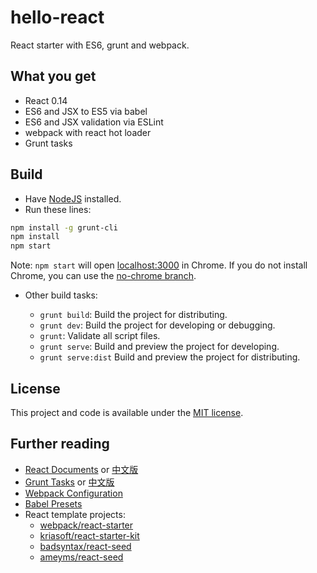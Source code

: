 # hello-react

React starter with ES6, grunt and webpack.

## What you get

- React 0.14
- ES6 and JSX to ES5 via babel
- ES6 and JSX validation via ESLint
- webpack with react hot loader
- Grunt tasks

## Build

- Have [NodeJS](http://nodejs.org/) installed.
- Run these lines:

```bash
npm install -g grunt-cli
npm install
npm start
```

  Note: `npm start` will open [localhost:3000](http://localhost:3000) in Chrome.
  If you do not install Chrome, you can use the [no-chrome branch][no-chrome].

[no-chrome]: https://github.com/rhcad/hello-react/tree/no-chrome

- Other build tasks:

  - `grunt build`: Build the project for distributing.
  - `grunt dev`: Build the project for developing or debugging.
  - `grunt`: Validate all script files.
  - `grunt serve`: Build and preview the project for developing.
  - `grunt serve:dist`  Build and preview the project for distributing.

## License

This project and code is available under the [MIT license](LICENSE).

## Further reading

- [React Documents](http://facebook.github.io/react/docs/) or [中文版](http://reactjs.cn)
- [Grunt Tasks](http://gruntjs.com/configuring-tasks) or [中文版](http://www.gruntjs.net/configuring-tasks)
- [Webpack Configuration](http://webpack.github.io/docs/configuration.html)
- [Babel Presets](http://babeljs.io/docs/plugins)
- React template projects:
  - [webpack/react-starter](https://github.com/webpack/react-starter)
  - [kriasoft/react-starter-kit](https://github.com/kriasoft/react-starter-kit)
  - [badsyntax/react-seed](https://github.com/badsyntax/react-seed)
  - [ameyms/react-seed](https://github.com/ameyms/react-seed)
